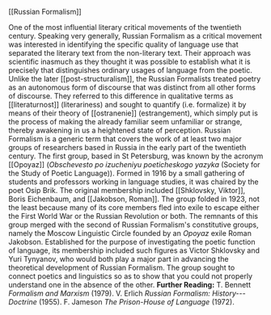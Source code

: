 [[Russian Formalism]]

 One of
the most influential literary critical movements of the twentieth
century. Speaking very generally, Russian Formalism as a critical
movement was interested in identifying the specific quality of language
use that separated the literary text from the non-literary text. Their
approach was scientific inasmuch as they thought it was possible to
establish what it is precisely that distinguishes ordinary usages of
language from the poetic. Unlike the later
[[post-structuralism]], the
Russian Formalists treated poetry as an autonomous form of discourse
that was distinct from all other forms of discourse. They referred to
this difference in qualitative terms as
[[literaturnost]]
(literariness) and sought to quantify (i.e. formalize) it by means of
their theory of
[[ostranenie]]
(estrangement), which simply put is the process of making the already
familiar seem unfamiliar or strange, thereby awakening in us a
heightened state of perception.
Russian Formalism is a generic term that covers the work of at least two
major groups of researchers based in Russia in the early part of the
twentieth century. The first group, based in St Petersburg, was known by
the acronym [[Opoyaz]]
(*Obschevesto po izucheniyu poeticheskogo yazyka* (Society for the Study
of Poetic Language)). Formed in 1916 by a small gathering of students and
professors working in language studies, it was chaired by the poet Osip
Brik. The original membership included [[Shklovsky, Viktor]], Boris
Eichenbaum, and [[Jakobson, Roman]]. The group folded
in 1923, not the least because many of its core members fled into exile
to escape either the First World War or the Russian Revolution or both.
The remnants of this group merged with the second of Russian Formalism's
constitutive groups, namely the Moscow Linguistic Circle founded by an
*Opoyaz* exile Roman Jakobson. Established for the purpose of
investigating the poetic function of language, its membership included
such figures as Victor Shklovsky and Yuri Tynyanov, who would both play
a major part in advancing the theoretical development of Russian
Formalism. The group sought to connect poetics and linguistics so as to
show that you could not properly understand one in the absence of the
other.
**Further Reading:** T. Bennett *Formalism and Marxism* (1979).
V. Erlich *Russian Formalism: History---Doctrine* (1955).
F. Jameson *The Prison-House of Language* (1972).
